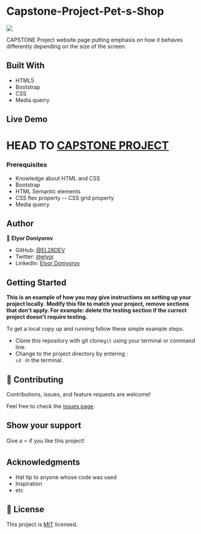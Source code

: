 # Capstone-Project-Pet-s-Shop

![](https://img.shields.io/badge/Microverse-blueviolet)





CAPSTONE Project website page putting emphasis on how it behaves differently depending on the size of the screen.

## Built With

- HTML5
- Bootstrap
- CSS
- Media querry


## Live Demo

HEAD TO
[CAPSTONE PROJECT](https://billodiallo.github.io/newsweek2020/)
=======





### Prerequisites

-  Knowledge about HTML and CSS
-  Bootstrap
-  HTML Semantic elements
-  CSS flex property
-- CSS grid property
-  Media querry





## Author

👤 **Elyor Doniyorov**

- GitHub: [@EL28DEV](https://github.com/EL28DEV)
- Twitter: [@elyor](https://twitter.com/elyor)
- LinkedIn: [Elyor Doniyorov](https://www.linkedin.com/in/elyor-doniyorov)

## Getting Started

**This is an example of how you may give instructions on setting up your project locally.**
**Modify this file to match your project, remove sections that don't apply. For example: delete the testing section if the currect project doesn't require testing.**


To get a local copy up and running follow these simple example steps.
- Clone this repository with git clone```git``` using your terminal or command line.
- Change to the project directory by entering : <br>
```cd ``` in the terminal .

## 🤝 Contributing

Contributions, issues, and feature requests are welcome!

Feel free to check the [issues page]().

## Show your support

Give a ⭐️ if you like this project!

## Acknowledgments

- Hat tip to anyone whose code was used
- Inspiration
- etc

## 📝 License

This project is [MIT](https://choosealicense.com/licenses/mit/) licensed.